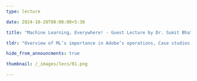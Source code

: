 ```yaml
---
type: lecture

date: 2024-10-28T08:00:00+5:30

title: "Machine Learning, Everywhere! - Guest Lecture by Dr. Sumit Bhatia"

tldr: "Overview of ML’s importance in Adobe’s operations, Case studies showcasing how ML drives product innovation and enhancement, impacting everyday life from space missions (Chandrayaan) to online deliveries."

hide_from_announcments: true

thumbnail: /_images/lecs/01.png

---
```

